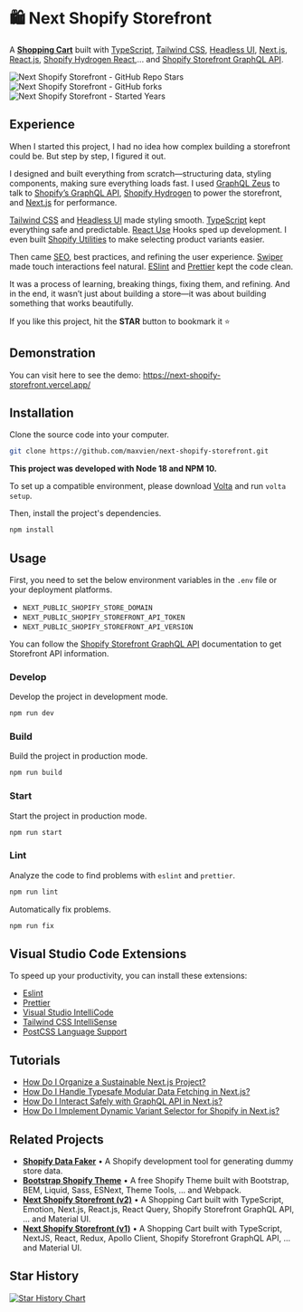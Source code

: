 # 🛍 Next Shopify Storefront

A **[Shopping Cart](https://github.com/Maxvien/next-shopify-storefront)** built with [TypeScript](https://www.typescriptlang.org), [Tailwind CSS](https://tailwindcss.com), [Headless UI](https://headlessui.com), [Next.js](https://nextjs.org), [React.js](https://react.dev), [Shopify Hydrogen React](https://shopify.dev/docs/api/hydrogen-react),... and [Shopify Storefront GraphQL API](https://shopify.dev/docs/api/storefront).

![Next Shopify Storefront - GitHub Repo Stars](https://img.shields.io/github/stars/maxvien/next-shopify-storefront?label=Stars)
![Next Shopify Storefront - GitHub forks](https://img.shields.io/github/forks/maxvien/next-shopify-storefront?label=Forks)
![Next Shopify Storefront - Started Years](https://img.shields.io/badge/Since-2019-blue?style=flat)

## Experience

When I started this project, I had no idea how complex building a storefront could be. But step by step, I figured it out.

I designed and built everything from scratch—structuring data, styling components, making sure everything loads fast. I used [GraphQL Zeus](https://github.com/graphql-editor/graphql-zeus) to talk to [Shopify’s GraphQL API](https://shopify.dev/docs/api/storefront), [Shopify Hydrogen](https://shopify.dev/docs/custom-storefronts/hydrogen-react) to power the storefront, and [Next.js](https://nextjs.org) for performance.

[Tailwind CSS](https://tailwindcss.com/) and [Headless UI](https://headlessui.com/) made styling smooth. [TypeScript](https://www.typescriptlang.org/) kept everything safe and predictable. [React Use](https://github.com/streamich/react-use) Hooks sped up development. I even built [Shopify Utilities](https://www.npmjs.com/package/@maxvien/shopify) to make selecting product variants easier.

Then came [SEO](https://www.npmjs.com/package/next-seo), best practices, and refining the user experience. [Swiper](https://swiperjs.com/) made touch interactions feel natural. [ESlint](https://eslint.org/) and [Prettier](https://prettier.io/) kept the code clean.

It was a process of learning, breaking things, fixing them, and refining. And in the end, it wasn’t just about building a store—it was about building something that works beautifully.

If you like this project, hit the **STAR** button to bookmark it ⭐️

## Demonstration

You can visit here to see the demo: https://next-shopify-storefront.vercel.app/

## Installation

Clone the source code into your computer.

```bash
git clone https://github.com/maxvien/next-shopify-storefront.git
```

**This project was developed with Node 18 and NPM 10.**<br>

To set up a compatible environment, please download [Volta](https://github.com/volta-cli/volta) and run `volta setup`.

Then, install the project's dependencies.

```bash
npm install
```

## Usage

First, you need to set the below environment variables in the `.env` file or your deployment platforms.

- `NEXT_PUBLIC_SHOPIFY_STORE_DOMAIN`
- `NEXT_PUBLIC_SHOPIFY_STOREFRONT_API_TOKEN`
- `NEXT_PUBLIC_SHOPIFY_STOREFRONT_API_VERSION`

You can follow the [Shopify Storefront GraphQL API](https://shopify.dev/api/storefront/getting-started) documentation to get Storefront API information.

### Develop

Develop the project in development mode.

```bash
npm run dev
```

### Build

Build the project in production mode.

```bash
npm run build
```

### Start

Start the project in production mode.

```bash
npm run start
```

### Lint

Analyze the code to find problems with `eslint` and `prettier`.

```bash
npm run lint
```

Automatically fix problems.

```bash
npm run fix
```

## Visual Studio Code Extensions

To speed up your productivity, you can install these extensions:

- [Eslint](https://marketplace.visualstudio.com/items?itemName=dbaeumer.vscode-eslint)
- [Prettier](https://marketplace.visualstudio.com/items?itemName=esbenp.prettier-vscode)
- [Visual Studio IntelliCode](https://marketplace.visualstudio.com/items?itemName=VisualStudioExptTeam.vscodeintellicode)
- [Tailwind CSS IntelliSense](https://marketplace.visualstudio.com/items?itemName=bradlc.vscode-tailwindcss)
- [PostCSS Language Support](https://marketplace.visualstudio.com/items?itemName=csstools.postcss)

## Tutorials

- [How Do I Organize a Sustainable Next.js Project?](https://github.com/Maxvien/next-shopify-storefront/issues/68)
- [How Do I Handle Typesafe Modular Data Fetching in Next.js?](https://github.com/Maxvien/next-shopify-storefront/issues/69)
- [How Do I Interact Safely with GraphQL API in Next.js?](https://github.com/Maxvien/next-shopify-storefront/issues/70)
- [How Do I Implement Dynamic Variant Selector for Shopify in Next.js?](https://github.com/Maxvien/next-shopify-storefront/issues/71)

## Related Projects

- **[Shopify Data Faker](https://github.com/Maxvien/shopify-data-faker)** • A Shopify development tool for generating dummy store data.
- **[Bootstrap Shopify Theme](https://github.com/Maxvien/bootstrap-shopify-theme/tree/v1)** • A free Shopify Theme built with Bootstrap, BEM, Liquid, Sass, ESNext, Theme Tools, ... and Webpack.
- **[Next Shopify Storefront (v2)](https://github.com/Maxvien/next-shopify-storefront/tree/v2)** • A Shopping Cart built with TypeScript, Emotion, Next.js, React.js, React Query, Shopify Storefront GraphQL API, ... and Material UI.
- **[Next Shopify Storefront (v1)](https://github.com/Maxvien/next-shopify-storefront/tree/v1)** • A Shopping Cart built with TypeScript, NextJS, React, Redux, Apollo Client, Shopify Storefront GraphQL API, ... and Material UI.

## Star History

[![Star History Chart](https://api.star-history.com/svg?repos=VienDinhCom/next-shopify-storefront&type=Date)](https://star-history.com/#Maxvien/next-shopify-storefront&Date)
